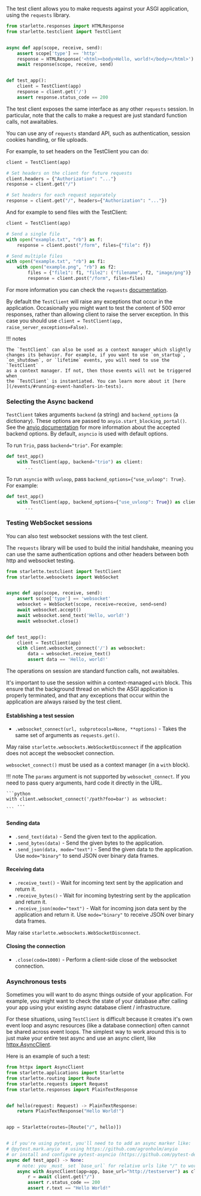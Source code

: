 
The test client allows you to make requests against your ASGI application,
using the `requests` library.

```python
from starlette.responses import HTMLResponse
from starlette.testclient import TestClient


async def app(scope, receive, send):
    assert scope['type'] == 'http'
    response = HTMLResponse('<html><body>Hello, world!</body></html>')
    await response(scope, receive, send)


def test_app():
    client = TestClient(app)
    response = client.get('/')
    assert response.status_code == 200
```

The test client exposes the same interface as any other `requests` session.
In particular, note that the calls to make a request are just standard
function calls, not awaitables.

You can use any of `requests` standard API, such as authentication, session
cookies handling, or file uploads.

For example, to set headers on the TestClient you can do:

```python
client = TestClient(app)

# Set headers on the client for future requests
client.headers = {"Authorization": "..."}
response = client.get("/")

# Set headers for each request separately
response = client.get("/", headers={"Authorization": "..."})
```

And for example to send files with the TestClient:

```python
client = TestClient(app)

# Send a single file
with open("example.txt", "rb") as f:
    response = client.post("/form", files={"file": f})

# Send multiple files
with open("example.txt", "rb") as f1:
    with open("example.png", "rb") as f2:
        files = {"file1": f1, "file2": ("filename", f2, "image/png")}
        response = client.post("/form", files=files)
```

For more information you can check the `requests` [documentation](https://requests.readthedocs.io/en/master/user/advanced/).

By default the `TestClient` will raise any exceptions that occur in the
application. Occasionally you might want to test the content of 500 error
responses, rather than allowing client to raise the server exception. In this
case you should use `client = TestClient(app, raise_server_exceptions=False)`.

!!! notes

    The `TestClient` can also be used as a context manager which slightly
    changes its behavior. For example, if you want to use `on_startup`,
    `on_shutdown`, or `lifetime` events, you will need to use the `TestClient`
    as a context manager. If not, then those events will not be triggered when
    the `TestClient` is instantiated. You can learn more about it [here
    ](/events/#running-event-handlers-in-tests).


### Selecting the Async backend

`TestClient` takes arguments `backend` (a string) and `backend_options` (a dictionary).
These options are passed to `anyio.start_blocking_portal()`. See the [anyio documentation](https://anyio.readthedocs.io/en/stable/basics.html#backend-options)
for more information about the accepted backend options.
By default, `asyncio` is used with default options.

To run `Trio`, pass `backend="trio"`. For example:

```python
def test_app()
    with TestClient(app, backend="trio") as client:
       ...
```

To run `asyncio` with `uvloop`, pass `backend_options={"use_uvloop": True}`.  For example:

```python
def test_app()
    with TestClient(app, backend_options={"use_uvloop": True}) as client:
       ...
```

### Testing WebSocket sessions

You can also test websocket sessions with the test client.

The `requests` library will be used to build the initial handshake, meaning you
can use the same authentication options and other headers between both http and
websocket testing.

```python
from starlette.testclient import TestClient
from starlette.websockets import WebSocket


async def app(scope, receive, send):
    assert scope['type'] == 'websocket'
    websocket = WebSocket(scope, receive=receive, send=send)
    await websocket.accept()
    await websocket.send_text('Hello, world!')
    await websocket.close()


def test_app():
    client = TestClient(app)
    with client.websocket_connect('/') as websocket:
        data = websocket.receive_text()
        assert data == 'Hello, world!'
```

The operations on session are standard function calls, not awaitables.

It's important to use the session within a context-managed `with` block. This
ensure that the background thread on which the ASGI application is properly
terminated, and that any exceptions that occur within the application are
always raised by the test client.

#### Establishing a test session

* `.websocket_connect(url, subprotocols=None, **options)` - Takes the same set of arguments as `requests.get()`.

May raise `starlette.websockets.WebSocketDisconnect` if the application does not accept the websocket connection.

`websocket_connect()` must be used as a context manager (in a `with` block).

!!! note
    The `params` argument is not supported by `websocket_connect`. If you need to pass query arguments, hard code it
    directly in the URL.

    ```python
    with client.websocket_connect('/path?foo=bar') as websocket:
        ...
    ```

#### Sending data

* `.send_text(data)` - Send the given text to the application.
* `.send_bytes(data)` - Send the given bytes to the application.
* `.send_json(data, mode="text")` - Send the given data to the application. Use `mode="binary"` to send JSON over binary data frames.

#### Receiving data

* `.receive_text()` - Wait for incoming text sent by the application and return it.
* `.receive_bytes()` - Wait for incoming bytestring sent by the application and return it.
* `.receive_json(mode="text")` - Wait for incoming json data sent by the application and return it. Use `mode="binary"` to receive JSON over binary data frames.

May raise `starlette.websockets.WebSocketDisconnect`.

#### Closing the connection

* `.close(code=1000)` - Perform a client-side close of the websocket connection.

### Asynchronous tests

Sometimes you will want to do async things outside of your application.
For example, you might want to check the state of your database after calling your app using your existing async database client / infrastructure.

For these situations, using `TestClient` is difficult because it creates it's own event loop and async resources (like a database connection) often cannot be shared across event loops.
The simplest way to work around this is to just make your entire test async and use an async client, like [httpx.AsyncClient].

Here is an example of such a test:

```python
from httpx import AsyncClient
from starlette.applications import Starlette
from starlette.routing import Route
from starlette.requests import Request
from starlette.responses import PlainTextResponse


def hello(request: Request) -> PlainTextResponse:
    return PlainTextResponse("Hello World!")


app = Starlette(routes=[Route("/", hello)])


# if you're using pytest, you'll need to to add an async marker like:
# @pytest.mark.anyio  # using https://github.com/agronholm/anyio
# or install and configure pytest-asyncio (https://github.com/pytest-dev/pytest-asyncio)
async def test_app() -> None:
    # note: you _must_ set `base_url` for relative urls like "/" to work
    async with AsyncClient(app=app, base_url="http://testserver") as client:
        r = await client.get("/")
        assert r.status_code == 200
        assert r.text == "Hello World!"
```

[httpx.AsyncClient]: https://www.python-httpx.org/advanced/#calling-into-python-web-apps
